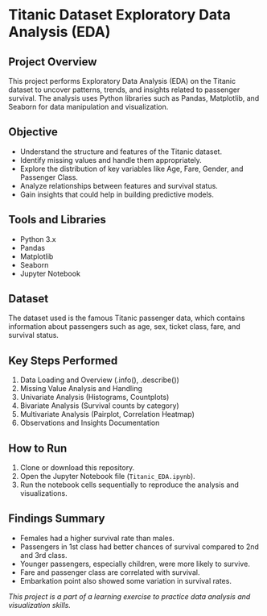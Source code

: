 # Titanic Dataset Exploratory Data Analysis (EDA)

## Project Overview
This project performs Exploratory Data Analysis (EDA) on the Titanic dataset to uncover patterns, trends, and insights related to passenger survival. The analysis uses Python libraries such as Pandas, Matplotlib, and Seaborn for data manipulation and visualization.

## Objective
- Understand the structure and features of the Titanic dataset.
- Identify missing values and handle them appropriately.
- Explore the distribution of key variables like Age, Fare, Gender, and Passenger Class.
- Analyze relationships between features and survival status.
- Gain insights that could help in building predictive models.

## Tools and Libraries
- Python 3.x
- Pandas
- Matplotlib
- Seaborn
- Jupyter Notebook

## Dataset
The dataset used is the famous Titanic passenger data, which contains information about passengers such as age, sex, ticket class, fare, and survival status.

## Key Steps Performed
1. Data Loading and Overview (.info(), .describe())
2. Missing Value Analysis and Handling
3. Univariate Analysis (Histograms, Countplots)
4. Bivariate Analysis (Survival counts by category)
5. Multivariate Analysis (Pairplot, Correlation Heatmap)
6. Observations and Insights Documentation

## How to Run
1. Clone or download this repository.
2. Open the Jupyter Notebook file (`Titanic_EDA.ipynb`).
3. Run the notebook cells sequentially to reproduce the analysis and visualizations.

## Findings Summary
- Females had a higher survival rate than males.
- Passengers in 1st class had better chances of survival compared to 2nd and 3rd class.
- Younger passengers, especially children, were more likely to survive.
- Fare and passenger class are correlated with survival.
- Embarkation point also showed some variation in survival rates.


*This project is a part of a learning exercise to practice data analysis and visualization skills.*
